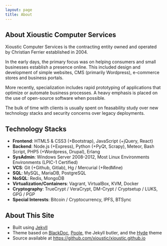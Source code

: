```yaml
---
layout: page
title: About
---
```


## About Xioustic Computer Services
Xioustic Computer Services is the contracting entity owned and operated by Christian Ferrier established in 2004.

In the early days, the primary focus was on helping consumers and small businesses establish a presence online. This included design and development of simple websites, CMS (primarily Wordpress), e-commerce stores and business portals.

More recently, specialization includes rapid prototyping of applications that optimize or automate business processes. A heavy emphasis is placed on the use of open-source software when possible.

The bulk of time with clients is usually spent on feasability study over new technology stacks and security concerns over legacy deployments.

## Technology Stacks
* **Frontend**: HTML5 & CSS3 (+Bootstrap), JavaScript (+jQuery, React)
* **Backend**: Node.js (+Express), Python (+PyQt, Scrapy), Meteor, Bash Script, PHP5 (+Wordpress, Drupal), Erlang
* **SysAdmin**: Windows Server 2008-2012, Most Linux Environments Environments (LPIC-1 Certified)
* **VCS**: Git (+Github, Gitlab), Hg / Mercurial (+RedMine)
* **SQL**: MySQL, MariaDB, PostgreSQL
* **NoSQL**: Redis, MongoDB
* **Virtualization/Containers**: Vagrant, VirtualBox, KVM, Docker
* **Cryptography**: TrueCrypt / VeraCrypt, DM-Crypt / Cryptsetup / LUKS, GPG / PGP
* **Special Interests**: Bitcoin / Cryptocurrency, IPFS, BTSync

## About This Site
* Built using [Jekyll](http://jekyllrb.com)
* Theme based on [BlackDoc](https://github.com/karloespiritu/BlackDoc), [Poole](http://getpoole.com), the Jekyll butler, and the [Hyde](http://hyde.getpoole.com) theme
* Source available at https://github.com/xioustic/xioustic.github.io